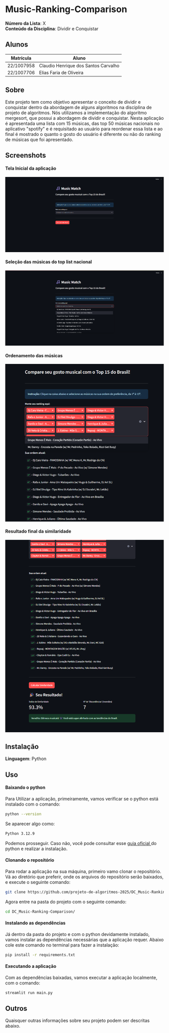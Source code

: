 # Music-Ranking-Comparison

**Número da Lista**: X<br>
**Conteúdo da Disciplina**: Dividir e Conquistar<br>

## Alunos
|Matrícula | Aluno |
| -- | -- |
| 22/1007958  |  Claudio Henrique dos Santos Carvalho |
| 22/1007706  |  Elias Faria de Oliveira |

## Sobre 

Este projeto tem como objetivo apresentar o conceito de dividir e conquistar dentro da abordagem de alguns algoritmos na disciplina de projeto de algoritmos. Nós utilizamos a implementação do algoritmo mergesort, que possui a abordagem de dividir e conquistar. Nesta aplicação é apresentada uma lista com 15 músicas, das top 50 músicas nacionais no aplicativo "spotify" e é requisitado ao usuário para reordenar essa lista e ao final é mostrado o quanto o gosto do usuário é diferente ou não do ranking de músicas que foi apresentado.

## Screenshots

#### Tela Inicial da aplicação

![Tela Inicial](/assets/tela_inicial.png)

#### Seleção das músicas do top list nacional


![Tela Inicial](/assets/lista_de_musicas.png)

#### Ordenamento das músicas

![Tela Inicial](/assets/ordenamento.png)

#### Resultado final da similaridade

![Tela Inicial](/assets/resultado_final.png)


## Instalação 
**Linguagem**: Python<br>

## Uso

#### Baixando o python

Para Utilizar a aplicação, primeiramente, vamos verificar se o python está instalado com o comando:

```bash
python --version
```
Se aparecer algo como:

```bash
Python 3.12.9
```

Podemos prosseguir. Caso não, você pode consultar esse [guia oficial ](https://wiki.python.org/moin/BeginnersGuide/Download) do python e realizar a instalação.

#### Clonando o repositório

Para rodar a aplicação na sua máquina, primeiro vamo clonar o repositório. Vá ao diretório que preferir, onde os arquivos do repositório serão baixados, e execute o seguinte comando:

```bash
git clone https://github.com/projeto-de-algoritmos-2025/DC_Music-Ranking-Comparison.git

```

Agora entre na pasta do projeto com o seguinte comando:


```bash
cd DC_Music-Ranking-Comparison/

```

#### Instalando as dependências

Já dentro da pasta do projeto e com o python devidamente instalado, vamos instalar as dependências necessárias que a aplicação requer. Abaixo cole este comando no terminal para fazer a instalação:

```bash
pip install -r requirements.txt

```

#### Executando a aplicação

Com as dependências baixadas, vamos executar a aplicação localmente, com o comando:

```bash
streamlit run main.py

```

## Outros 
Quaisquer outras informações sobre seu projeto podem ser descritas abaixo.